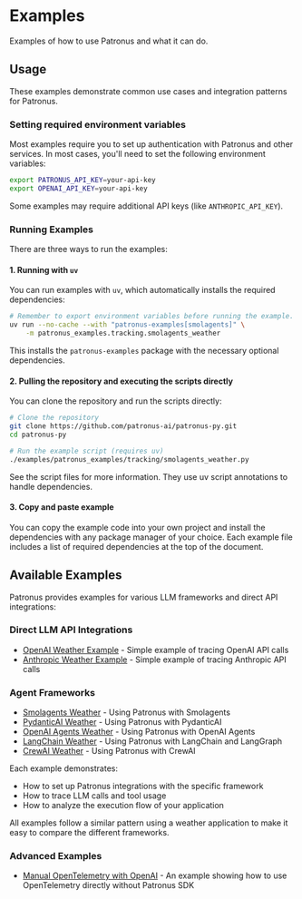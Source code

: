 # Examples

Examples of how to use Patronus and what it can do.

## Usage

These examples demonstrate common use cases and integration patterns for Patronus.

### Setting required environment variables

Most examples require you to set up authentication with Patronus and other services. In most cases, you'll need to set the following environment variables:

```bash
export PATRONUS_API_KEY=your-api-key
export OPENAI_API_KEY=your-api-key
```

Some examples may require additional API keys (like `ANTHROPIC_API_KEY`).

### Running Examples

There are three ways to run the examples:

#### 1. Running with `uv`

You can run examples with `uv`, which automatically installs the required dependencies:

```bash
# Remember to export environment variables before running the example.
uv run --no-cache --with "patronus-examples[smolagents]" \
    -m patronus_examples.tracking.smolagents_weather
```

This installs the `patronus-examples` package with the necessary optional dependencies.

#### 2. Pulling the repository and executing the scripts directly

You can clone the repository and run the scripts directly:

```bash
# Clone the repository
git clone https://github.com/patronus-ai/patronus-py.git
cd patronus-py

# Run the example script (requires uv)
./examples/patronus_examples/tracking/smolagents_weather.py
```

See the script files for more information. They use uv script annotations to handle dependencies.

#### 3. Copy and paste example

You can copy the example code into your own project and install the dependencies with any package manager of your choice. Each example file includes a list of required dependencies at the top of the document.

## Available Examples

Patronus provides examples for various LLM frameworks and direct API integrations:

### Direct LLM API Integrations

- [OpenAI Weather Example](openai-weather/) - Simple example of tracing OpenAI API calls
- [Anthropic Weather Example](anthropic-weather/) - Simple example of tracing Anthropic API calls

### Agent Frameworks

- [Smolagents Weather](smolagents-weather/) - Using Patronus with Smolagents
- [PydanticAI Weather](pydanticai-weather/) - Using Patronus with PydanticAI
- [OpenAI Agents Weather](openai-agents-weather/) - Using Patronus with OpenAI Agents
- [LangChain Weather](langchain-weather/) - Using Patronus with LangChain and LangGraph
- [CrewAI Weather](crewai-weather/) - Using Patronus with CrewAI

Each example demonstrates:

- How to set up Patronus integrations with the specific framework
- How to trace LLM calls and tool usage
- How to analyze the execution flow of your application

All examples follow a similar pattern using a weather application to make it easy to compare the different frameworks.

### Advanced Examples

- [Manual OpenTelemetry with OpenAI](otel-openai-weather/) - An example showing how to use OpenTelemetry directly without Patronus SDK
